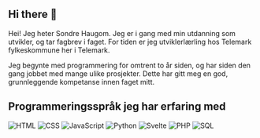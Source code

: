 ## Hi there 👋
Hei! Jeg heter Sondre Haugom. Jeg er i gang med min utdanning som utvikler, og tar fagbrev i faget. For tiden er jeg utviklerlærling hos Telemark fylkeskommune her i Telemark.

Jeg begynte med programmering for omtrent to år siden, og har siden den gang jobbet med mange ulike prosjekter. Dette har gitt meg en god, grunnleggende kompetanse innen faget mitt.

## Programmeringsspråk jeg har erfaring med
![HTML](https://img.shields.io/badge/HTML5-E34F26?logo=html5&logoColor=white)
![CSS](https://img.shields.io/badge/CSS3-1572B6?logo=css3&logoColor=white)
![JavaScript](https://img.shields.io/badge/JavaScript-F7DF1E?logo=javascript&logoColor=black)
![Python](https://img.shields.io/badge/Python-3776AB?logo=python&logoColor=white)
![Svelte](https://img.shields.io/badge/Svelte-FF3E00?logo=svelte&logoColor=white)
![PHP](https://img.shields.io/badge/PHP-777BB4?logo=php&logoColor=white)
![SQL](https://img.shields.io/badge/SQL-003B57?logo=postgresql&logoColor=white)




